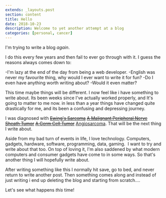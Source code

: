 ```yaml
---
extends: _layouts.post
section: content
title: Hello
date: 2018-10-23
description: Welcome to yet another attempt at a blog 
categories: [personal, cancer]
---
```


I'm trying to write a blog *again*.

I do this every few years and then fail to ever go through with it. I guess the reasons always comes down to:

-I'm lazy at the end of the day from being a web developer.
-English was never my favourite thing, why would I ever want to write it for fun?
-Do I even have anything worth writing about?
-Would it even matter?

This time maybe things will be different. I now feel like i have something to write about. Its been weeks since I've actually worked properly, and It's going to matter to me now. in less than a year things have changed quite drastically for me, and its been a confusing and depressing journey.

I was diagnosed with ~~[Ewing's Sarcoma](https://en.wikipedia.org/wiki/Ewing%27s_sarcoma)~~ ~~[A Malignant Peripheral Nerve Sheath Tumor](https://en.wikipedia.org/wiki/Malignant_peripheral_nerve_sheath_tumor)~~ ~~[A Germ Cell Tumor](https://en.wikipedia.org/wiki/Germ_cell_tumor)~~ [Angiosarcoma](https://en.wikipedia.org/wiki/Angiosarcoma). That will be the next thing I write about.

Aside from my bad turn of events in life, I love technology. Computers, gadgets, hardware, software, programming, data, gaming.&nbsp; I want to try and write about that too. On top of loving it, I'm also saddened by what modern computers and consumer gadgets have come to in some ways. So that's another thing I will hopefully write about.

After writing something like this I normally hit save, go to bed, and never return to write another post. Then something comes along and instead of just writing i end up deleting the blog and starting from scratch....

Let's see what happens *this* time!
